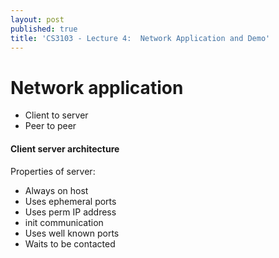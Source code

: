 ```yaml
---
layout: post
published: true
title: 'CS3103 - Lecture 4:  Network Application and Demo'
---
```

# Network application
- Client to server
- Peer to peer

#### Client server architecture
Properties of server:
- Always on host
- Uses ephemeral ports
- Uses perm IP address
- init communication
- Uses well known ports
- Waits to be contacted


